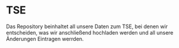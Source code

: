 # TSE
Das Repository beinhaltet all unsere Daten zum TSE, bei denen wir entscheiden, was wir anschließend hochladen werden und all unsere Änderungen Eintragen werrden.
